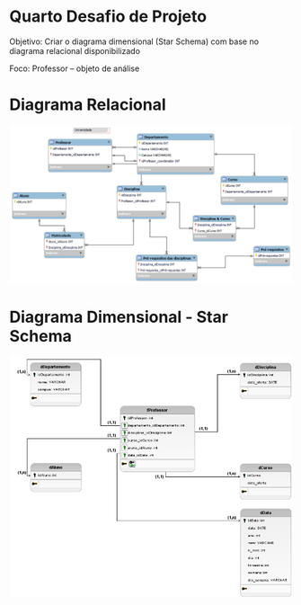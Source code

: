 # Quarto Desafio de Projeto 
Objetivo:
Criar o diagrama dimensional (Star Schema) com base no diagrama relacional disponibilizado

Foco:
Professor – objeto de análise
# 

# Diagrama Relacional
![](der_universidade.png)

# Diagrama Dimensional - Star Schema
![](modelo_estrela.png)
